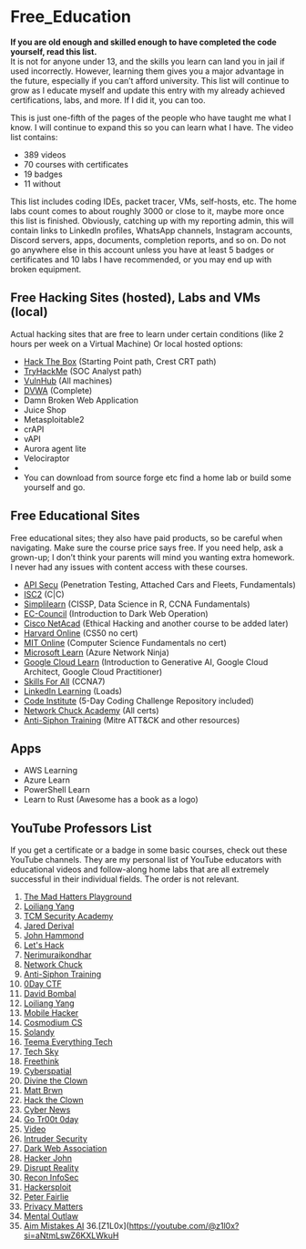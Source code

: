 # Free_Education


**If you are old enough and skilled enough to have completed the code yourself, read this list.**  
It is not for anyone under 13, and the skills you learn can land you in jail if used incorrectly. However, learning them gives you a major advantage in the future, especially if you can’t afford university. This list will continue to grow as I educate myself and update this entry with my already achieved certifications, labs, and more. If I did it, you can too.

This is just one-fifth of the pages of the people who have taught me what I know. I will continue to expand this so you can learn what I have. The video list contains:

- 389 videos
- 70 courses with certificates
- 19 badges
- 11 without

This list includes coding IDEs, packet tracer, VMs, self-hosts, etc. The home labs count comes to about roughly 3000 or close to it, maybe more once this list is finished. Obviously, catching up with my reporting admin, this will contain links to LinkedIn profiles, WhatsApp channels, Instagram accounts, Discord servers, apps, documents, completion reports, and so on. Do not go anywhere else in this account unless you have at least 5 badges or certificates and 10 labs I have recommended, or you may end up with broken equipment.

## Free Hacking Sites (hosted), Labs and VMs (local)

Actual hacking sites that are free to learn under certain conditions (like 2 hours per week on a Virtual Machine) Or local hosted options:

- [Hack The Box](https://hackthebox.com) (Starting Point path, Crest CRT path)
- [TryHackMe](https://tryhackme.com) (SOC Analyst path)
- [VulnHub](https://vulnhub.com) (All machines)
- [DVWA](https://dvwa.com) (Complete)
- Damn Broken Web Application
- Juice Shop
- Metasploitable2
- crAPI
- vAPI
- Aurora agent lite
- Velociraptor
- 
- You can download from source forge etc find a home lab or build some yourself and go.


## Free Educational Sites

Free educational sites; they also have paid products, so be careful when navigating. Make sure the course price says free. If you need help, ask a grown-up; I don’t think your parents will mind you wanting extra homework. I never had any issues with content access with these courses.

- [API Secu](https://apisecu.com) (Penetration Testing, Attached Cars and Fleets, Fundamentals)
- [ISC2](https://isc2.com) (C|C)
- [Simplilearn](https://simplilearn.com) (CISSP, Data Science in R, CCNA Fundamentals)
- [EC-Council](https://ec-council.com) (Introduction to Dark Web Operation)
- [Cisco NetAcad](https://cisconetacad.net) (Ethical Hacking and another course to be added later)
- [Harvard Online](https://harvardonline.com) (CS50 no cert)
- [MIT Online](https://mitonline.com) (Computer Science Fundamentals no cert)
- [Microsoft Learn](https://microsoftlearn.com) (Azure Network Ninja)
- [Google Cloud Learn](https://googlecloudlearn.com) (Introduction to Generative AI, Google Cloud Architect, Google Cloud Practitioner)
- [Skills For All](https://skillsforall.net) (CCNA7)
- [LinkedIn Learning](https://linkinlearning.com) (Loads)
- [Code Institute](https://codeinstitute.com) (5-Day Coding Challenge Repository included)
- [Network Chuck Academy](https://networkchuckacademy.com) (All certs)
- [Anti-Siphon Training](https://antisyphontraining.com/paywhatyoucan) (Mitre ATT&CK and other resources)

## Apps

- AWS Learning
- Azure Learn
- PowerShell Learn
- Learn to Rust (Awesome has a book as a logo)


## YouTube Professors List

If you get a certificate or a badge in some basic courses, check out these YouTube channels. They are my personal list of YouTube educators with educational videos and follow-along home labs that are all extremely successful in their individual fields. The order is not relevant.

1. [The Mad Hatters Playground](https://youtube.com/@themadhattersplayground?si=UxKQwNT1uTlxq20U)
2. [Loiliang Yang](https://youtube.com/@loiliangyang?si=Q4qcwfs-BstYOmAE)
3. [TCM Security Academy](https://youtube.com/@tcmsecurityacademy?si=Oc0JSjtAbUzyTUKt)
4. [Jared Derival](https://youtube.com/@jaredderival4515?si=U94rzjuPD9eeF9O9)
5. [John Hammond](https://youtube.com/@_johnhammond?si=9tlxzQOLWxURgu5N)
6. [Let's Hack](https://youtube.com/@letshack2083?si=1gwIHSH7SssuKBWp)
7. [Nerimuraikondhar](https://youtube.com/@nerimuraikondhar?si=WoTCZfsCcGIWApU6)
8. [Network Chuck](https://youtube.com/@networkchuck?si=O1XUKnhBDatRnxSB)
9. [Anti-Siphon Training](https://youtube.com/@antisyphontraining?si=8eMq3s0i6hgUPiKJ)
10. [0Day CTF](https://youtube.com/@0dayctf?si=ht-HsrYxEWtEv-2N)
11. [David Bombal](https://youtube.com/@davidbombal?si=k841Gyk5_hxQTH9b)
12. [Loiliang Yang](https://youtube.com/@loiliangyang?si=Q4qcwfs-BstYOmAE)
13. [Mobile Hacker](https://youtube.com/@mobilehacker?si=a8OhnBNJCQ7FGo8J)
14. [Cosmodium CS](https://youtube.com/@cosmodiumcs?si=qQHL9-BMUBNMMfLt)
15. [Solandy](https://youtube.com/@solandy?si=W7C3xLDHNKbN5Chg)
16. [Teema Everything Tech](https://youtube.com/@teema.everythingtech?si=zBhnyDcixIewf-bS)
17. [Tech Sky](https://youtube.com/@tech_sky?si=-VdBo4C641BMoP_Y)
18. [Freethink](https://youtube.com/@freethink?si=1TwGFAgAT7Tt13EW)
19. [Cyberspatial](https://youtube.com/@cyberspatial?si=Wihexqvlgvbmnttk)
20. [Divine the Clown](https://youtube.com/@divinetheclown?si=7qe_J0NLINjB3A1S)
21. [Matt Brwn](https://youtube.com/@mattbrwn?si=D05p2w1mdI92uVbN)
22. [Hack the Clown](https://youtube.com/@hacktheclown?si=YFk9R-nBVSytFT_v)
23. [Cyber News](https://youtube.com/@cybernews?si=gTkxQ6ZIqQ7GJKZc)
24. [Go Tr00t 0day](https://youtube.com/@gotr00t0day?si=pm9SWs9p_7Y9XGyg)
25. [Video](https://youtu.be/PmtFtWVrxFE?si=KAo7uqXRI5cvWPT2)
26. [Intruder Security](https://youtube.com/@intrudersecurity?si=KFC8PzVIxpakINDY)
27. [Dark Web Association](https://youtube.com/@darkwebassociation?si=n76P78-yS3-m3kBJ)
28. [Hacker John](https://youtube.com/@hackerjohn?si=SmpYEuEdJSs07U8p)
29. [Disrupt Reality](https://youtube.com/@disruptreality?si=V-FIgL1NLQmqEFLB)
30. [Recon InfoSec](https://youtube.com/@reconinfosec7572?si=k2rCkXwm5wExw-S4)
31. [Hackersploit](https://youtube.com/@hackersploit?si=Pqxg8ZolAgC_ouB1)
32. [Peter Fairlie](https://youtube.com/@peterfairlie2296?si=dTfCozsYJHOZQUTy)
33. [Privacy Matters](https://youtube.com/@privacymatters517?si=EdAC-6_48bttDwu8)
34. [Mental Outlaw](https://youtube.com/@mentaloutlaw?si=1m_Qu6ypzXng-HxO)
35. [Aim Mistakes AI](https://youtube.com/@aimistakesai?si=yN9BhB6ZBwW_-di7)
36.[Z1L0x](https://youtube.com/@z1l0x?si=aNtmLswZ6KXLWkuH
